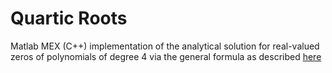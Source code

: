 # Quartic Roots

Matlab MEX (C++) implementation of the analytical solution for real-valued zeros of polynomials of degree 4 via the general formula as described [here](https://en.wikipedia.org/wiki/Quartic_function)
